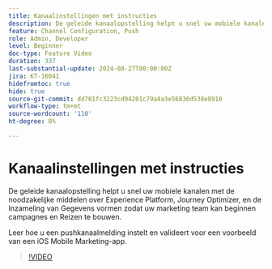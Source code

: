 ```yaml
---
title: Kanaalinstellingen met instructies
description: De geleide kanaalopstelling helpt u snel uw mobiele kanalen met de noodzakelijke middelen over Experience Platform, Journey Optimizer, en de Inzameling van Gegevens vormen zodat uw marketing team kan beginnen campagnes en Reizen te bouwen. Leer hoe u een pushkanaalmelding instelt en valideert voor een voorbeeld van een iOS Mobile Marketing-app.
feature: Channel Configuration, Push
role: Admin, Developer
level: Beginner
doc-type: Feature Video
duration: 337
last-substantial-update: 2024-08-27T00:00:00Z
jira: KT-16041
hidefromtoc: true
hide: true
source-git-commit: dd701fc3223cd94201c79a4a3e56836d538e8910
workflow-type: tm+mt
source-wordcount: '110'
ht-degree: 0%

---
```



# Kanaalinstellingen met instructies

De geleide kanaalopstelling helpt u snel uw mobiele kanalen met de noodzakelijke middelen over Experience Platform, Journey Optimizer, en de Inzameling van Gegevens vormen zodat uw marketing team kan beginnen campagnes en Reizen te bouwen.

Leer hoe u een pushkanaalmelding instelt en valideert voor een voorbeeld van een iOS Mobile Marketing-app.

>[!VIDEO](https://video.tv.adobe.com/v/3433053/?learn=on)

